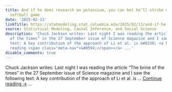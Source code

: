 ```yaml
---
title: And if he does research on potassium, you can bet he’ll strike out in the lab’s
  softball game
date: '2025-02-13'
linkTitle: https://statmodeling.stat.columbia.edu/2025/02/13/and-if-he-does-research-on-potassium-you-can-bet-hell-strike-out-in-the-labs-softball-game/
source: Statistical Modeling, Causal Inference, and Social Science
description: 'Chuck Jackson writes: Last night I was reading the article “The brine
  of the times” in the 27 September issue of Science magazine and I saw the following
  text: A key contribution of the approach of Li et al. is &#8230; <a href="https://statmodeling.stat.columbia.edu/2025/02/13/and-if-he-does-research-on-potassium-you-can-bet-hell-strike-out-in-the-labs-softball-game/">Continue
  reading <span class="meta-nav">&#8594;</span></a> ...'
disable_comments: true
---
```

Chuck Jackson writes: Last night I was reading the article “The brine of the times” in the 27 September issue of Science magazine and I saw the following text: A key contribution of the approach of Li et al. is &#8230; <a href="https://statmodeling.stat.columbia.edu/2025/02/13/and-if-he-does-research-on-potassium-you-can-bet-hell-strike-out-in-the-labs-softball-game/">Continue reading <span class="meta-nav">&#8594;</span></a> ...